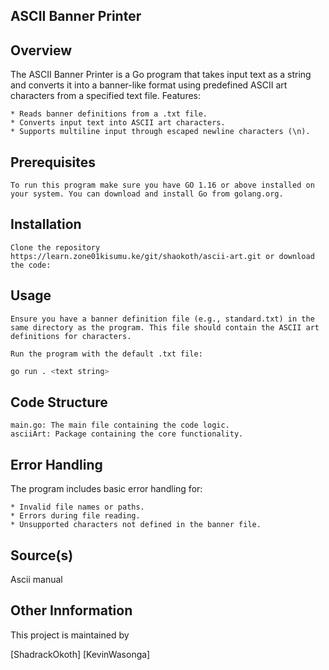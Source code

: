 ## ASCII Banner Printer
## Overview

The ASCII Banner Printer is a Go program that takes input text as a string and converts it into a banner-like format using predefined ASCII art characters from a specified text file.
Features:

    * Reads banner definitions from a .txt file.
    * Converts input text into ASCII art characters.
    * Supports multiline input through escaped newline characters (\n).

## Prerequisites


    To run this program make sure you have GO 1.16 or above installed on your system. You can download and install Go from golang.org.


## Installation

    Clone the repository  https://learn.zone01kisumu.ke/git/shaokoth/ascii-art.git or download the code: 
## Usage

    Ensure you have a banner definition file (e.g., standard.txt) in the same directory as the program. This file should contain the ASCII art definitions for characters.

    Run the program with the default .txt file:

```bash
go run . <text string>
```
    
## Code Structure

    main.go: The main file containing the code logic.
    asciiArt: Package containing the core functionality.

## Error Handling

The program includes basic error handling for:

    * Invalid file names or paths.
    * Errors during file reading.
    * Unsupported characters not defined in the banner file.

## Source(s)
Ascii manual

## Other Innformation
This project is maintained by 

[ShadrackOkoth]
[KevinWasonga]